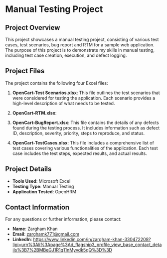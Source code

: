 # Manual Testing Project

## Project Overview
This project showcases a manual testing project, consisting of various test cases, test scenarios, bug report and RTM for a sample web application. The purpose of this project is to demonstrate my skills in manual testing, including test case creation, execution, and defect logging.

## Project Files
The project contains the following four Excel files:

1. **OpenCart-Test Scenarios.xlsx**: This file outlines the test scenarios that were considered for testing the application. Each scenario provides a high-level description of what needs to be tested.
2. **OpenCart-RTM.xlsx**: 

3. **OpenCart-BugReport.xlsx**: This file contains the details of any defects found during the testing process. It includes information such as defect ID, description, severity, priority, steps to reproduce, and status.

4. **OpenCart-TestCases.xlsx**: This file includes a comprehensive list of test cases covering various functionalities of the application. Each test case includes the test steps, expected results, and actual results.



## Project Details
- **Tools Used**: Microsoft Excel
- **Testing Type**: Manual Testing
- **Application Tested**: OpenHRM

## Contact Information
For any questions or further information, please contact:

- **Name**: Zargham Khan
- **Email**: zarghamk771@gmail.com
- **LinkedIn**: https://www.linkedin.com/in/zargham-khan-330472208?lipi=urn%3Ali%3Apage%3Ad_flagship3_profile_view_base_contact_details%3B7%2BMBeGJ1R1q11nMyvdk5qQ%3D%3D



